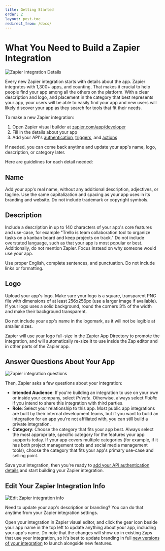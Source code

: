 ```yaml
---
title: Getting Started
order: 2
layout: post-toc
redirect_from: /docs/
---
```


# What You Need to Build a Zapier Integration

![Zapier Integration Details](https://cdn.zapier.com/storage/photos/5dbd9083f415c68c2280633561f9658a.png)

Every new Zapier integration starts with details about the app. Zapier integrates with 1,300+ apps, and counting. That makes it crucial to help people find your app among all the others on the platform. With a clear description and logo, and placement in the category that best represents your app, your users will be able to easily find your app and new users will likely discover your app as they search for tools that fit their needs.

To make a new Zapier integration:

1. Open Zapier visual builder at [zapier.com/app/developer](https://zapier.com/app/developer/)
2. Fill in the details about your app
3. Add your API's [authentication](https://zapier.github.io/visual-builder/docs/auth), [triggers](https://zapier.github.io/visual-builder/docs/triggers), and [actions](https://zapier.github.io/visual-builder/docs/actions)

If needed, you can come back anytime and update your app's name, logo, description, or category later.

Here are guidelines for each detail needed:

<a id="name"></a>
## Name

Add your app's real name, without any additional description, adjectives, or tagline. Use the same capitalization and spacing as your app uses in its branding and website. Do not include trademark or copyright symbols.

<a id="description"></a>
## Description

Include a description in up to 140 characters of your app's core features and use-case, for example "Trello is team collaboration tool to organize tasks on a kanban board and keep projects on track." Do not include overstated language, such as that your app is most popular or best. Additionally, do not mention Zapier. Focus instead on why someone would use your app.

Use proper English, complete sentences, and punctuation. Do not include links or formatting.

<a id="logo"></a>
## Logo

Upload your app's logo. Make sure your logo is a square, transparent PNG file with dimensions of at least 256x256px (use a larger image if available). If your logo uses a solid background, round the corners 3% of the width and make their background transparent.

Do not include your app's name in the logomark, as it will not be legible at smaller sizes.

Zapier will use your logo full-size in the Zapier App Directory to promote the integration, and will automatically re-size it to use inside the Zap editor and in other parts of the Zapier app.

## Answer Questions About Your App

![Zapier integration questions](https://cdn.zapier.com/storage/photos/a8fd66dc5452ec2e13a7d264201d4921.png)

Then, Zapier asks a few questions about your integration:

- **Intended Audience**: If you're building an integration to use on your own or inside your company, select _Private_. Otherwise, always select _Public_ if you intend to share this integration with third parties.
- **Role**: Select your relationship to this app. Most public app integrations are built by their internal development teams, but if you want to build an integration for an app you're not affiliated with, you can still build a private integration.
- **Category**: Choose the category that fits your app best. Always select the most appropriate, specific category for the features your app supports today. If your app covers multiple categories (for example, if it has both project management tools and social media management tools), choose the category that fits your app's primary use-case and selling point.

Save your integration, then you're ready to [add your API authentication details](https://zapier.github.io/visual-builder/docs/auth) and start building your Zapier integration.

## Edit Your Zapier Integration Info

![Edit Zapier integration info](https://cdn.zapier.com/storage/photos/b4d66facfb3b58b9705356aaf381130b.png)

Need to update your app's description or branding? You can do that anytime from your Zapier integration settings.

Open your integration in Zapier visual editor, and click the gear icon beside your app name in the top left to update anything about your app, including your app's name. Do note that the changes will show up in existing Zaps that use your integration, so it's best to update branding in full [new versions of your integration](https://zapier.github.io/visual-builder/docs/versions) to launch alongside new features.